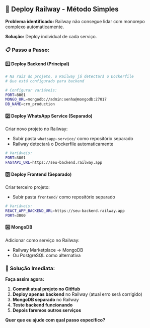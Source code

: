 ## 🚀 Deploy Railway - Método Simples

**Problema identificado:** Railway não consegue lidar com monorepo complexo automaticamente.

**Solução:** Deploy individual de cada serviço.

### 📋 Passo a Passo:

#### 1️⃣ **Deploy Backend (Principal)**

```bash
# Na raiz do projeto, o Railway já detectará o Dockerfile
# Que está configurado para backend

# Configurar variáveis:
PORT=8001
MONGO_URL=mongodb://admin:senha@mongodb:27017  
DB_NAME=crm_production
```

#### 2️⃣ **Deploy WhatsApp Service (Separado)**

Criar novo projeto no Railway:
- Subir pasta `whatsapp-service/` como repositório separado
- Railway detectará o Dockerfile automaticamente

```bash
# Variáveis:
PORT=3001
FASTAPI_URL=https://seu-backend.railway.app
```

#### 3️⃣ **Deploy Frontend (Separado)**

Criar terceiro projeto:
- Subir pasta `frontend/` como repositório separado

```bash
# Variáveis:
REACT_APP_BACKEND_URL=https://seu-backend.railway.app
PORT=3000
```

#### 4️⃣ **MongoDB**

Adicionar como serviço no Railway:
- Railway Marketplace → MongoDB
- Ou PostgreSQL como alternativa

### 🎯 **Solução Imediata:**

**Faça assim agora:**

1. **Commit atual projeto no GitHub**
2. **Deploy apenas backend** no Railway (atual erro será corrigido)
3. **MongoDB separado** no Railway
4. **Teste backend funcionando**
5. **Depois faremos outros serviços**

**Quer que eu ajude com qual passo específico?**